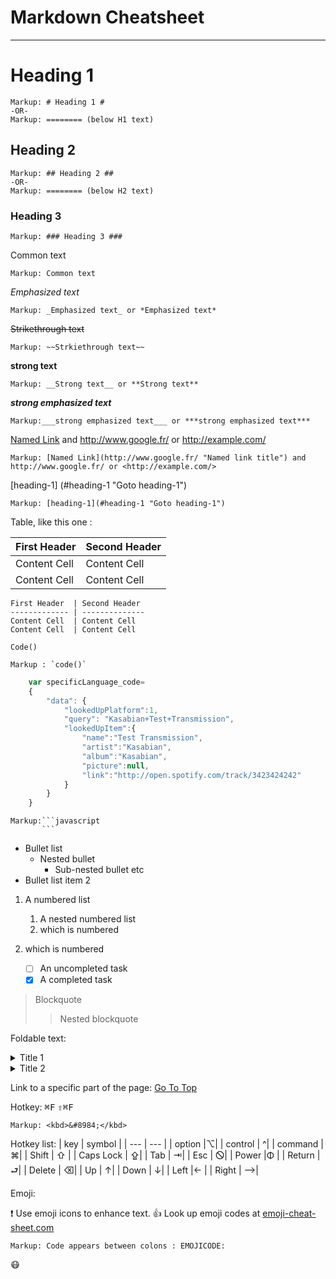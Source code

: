 Markdown Cheatsheet <a name="TOP"></a>
==============
 
----
# Heading 1 #
 
    Markup: # Heading 1 #
    -OR-
    Markup: ======== (below H1 text)
 
## Heading 2 ##
 
    Markup: ## Heading 2 ##
    -OR-
    Markup: ======== (below H2 text)
 
### Heading 3 ##
 
    Markup: ### Heading 3 ###
 
Common text
 
    Markup: Common text
 
_Emphasized text_
 
    Markup: _Emphasized text_ or *Emphasized text*
 
~~Strikethrough text~~
 
    Markup: ~~Strkiethrough text~~
 
__strong text__
 
    Markup: __Strong text__ or **Strong text**
 
___strong emphasized text___
 
    Markup:___strong emphasized text___ or ***strong emphasized text***
 
[Named Link](http://www.google.fr/ "Named link title") and http://www.google.fr/ or <http://example.com/>
 
    Markup: [Named Link](http://www.google.fr/ "Named link title") and http://www.google.fr/ or <http://example.com/>
 
[heading-1] (#heading-1 "Goto heading-1")
 
    Markup: [heading-1](#heading-1 "Goto heading-1")
 
Table, like this one :
 
First Header  | Second Header
------------- | --------------
Content Cell  | Content Cell
Content Cell  | Content Cell
 
```
First Header  | Second Header
------------- | --------------
Content Cell  | Content Cell
Content Cell  | Content Cell
```
 
 
`Code()`
 
    Markup : `code()`
 
```javascript
    var specificLanguage_code=
    {
        "data": {
            "lookedUpPlatform":1,
            "query": "Kasabian+Test+Transmission",
            "lookedUpItem":{
                "name":"Test Transmission",
                "artist":"Kasabian",
                "album":"Kasabian",
                "picture":null,
                "link":"http://open.spotify.com/track/3423424242"
            }
        }
    }
```
    Markup:```javascript
           ```
 
* Bullet list
    * Nested bullet
        * Sub-nested bullet etc
* Bullet list item 2
1. A numbered list
    1. A nested numbered list
    2. which is numbered
2. which is numbered
 
    - [ ] An uncompleted task
    - [X] A completed task
 
> Blockquote
>> Nested blockquote
 
Foldable text:
 
<details>
    <summary>Title 1</summary>
    <p>Content 1 Content 1 Content 1 Content 1 Content 1 Content 1</p>
</details>
<details>
    <summary>Title 2</summary>
    <p>Content 2 Content 2 Content 2 Content 2 Content 2 Content 2</p>
</details>
 
 
Link to a specific part of the page:
[Go To Top](#TOP)
 
Hotkey:
<kbd>⌘F</kbd>
<kbd>⇧⌘F</kbd>
 
    Markup: <kbd>&#8984;</kbd>
 
Hotkey list:
| key | symbol |
| --- | --- |
| option |⌥|
| control | ^|
| command | ⌘|
| Shift | ⇧ |
| Caps Lock | ⇪|
| Tab | ⇥|
| Esc | 🛇|
| Power |Φ |
| Return | ⮐|
| Delete | ⌫|
| Up | ↑|
| Down | ↓|
| Left |← |
| Right | ⟶|
 
Emoji:
 
:exclamation: Use emoji icons to enhance text. :+1: Look up emoji codes at [emoji-cheat-sheet.com](http://emoji-cheat-sheet.com/)
 
    Markup: Code appears between colons : EMOJICODE:
 
:mask: